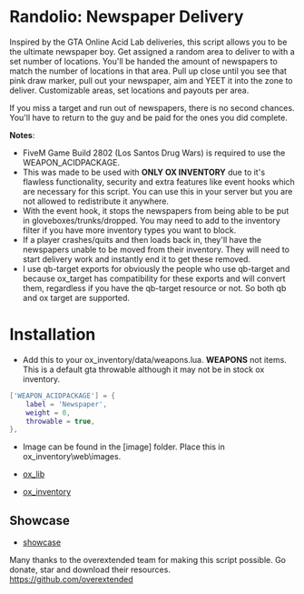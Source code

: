 # Randolio: Newspaper Delivery

Inspired by the GTA Online Acid Lab deliveries, this script allows you to be the ultimate newspaper boy. Get assigned a random area to deliver to with a set number of locations. You'll be handed the amount of newspapers to match the number of locations in that area. Pull up close until you see that pink draw marker, pull out your newspaper, aim and YEET it into the zone to deliver. Customizable areas, set locations and payouts per area.

If you miss a target and run out of newspapers, there is no second chances. You'll have to return to the guy and be paid for the ones you did complete.

**Notes**:

* FiveM Game Build 2802 (Los Santos Drug Wars) is required to use the WEAPON_ACIDPACKAGE.
* This was made to be used with **ONLY OX INVENTORY** due to it's flawless functionality, security and extra features like event hooks which are necessary for this script. You can use this in your server but you are not allowed to redistribute it anywhere.
* With the event hook, it stops the newspapers from being able to be put in gloveboxes/trunks/dropped. You may need to add to the inventory filter if you have more inventory types you want to block.
* If a player crashes/quits and then loads back in, they'll have the newspapers unable to be moved from their inventory. They will need to start delivery work and instantly end it to get these removed.
* I use qb-target exports for obviously the people who use qb-target and because ox_target has compatibility for these exports and will convert them, regardless if you have the qb-target resource or not. So both qb and ox target are supported.

# Installation

* Add this to your ox_inventory/data/weapons.lua. **WEAPONS** not items. This is a default gta throwable although it may not be in stock ox inventory.
```lua
['WEAPON_ACIDPACKAGE'] = {
    label = 'Newspaper',
    weight = 0,
    throwable = true,
},
```
* Image can be found in the [image] folder. Place this in ox_inventory\web\images.

* [ox_lib](https://github.com/overextended/ox_lib/releases/)
* [ox_inventory](https://github.com/overextended/ox_inventory/releases/)

## Showcase

* [showcase](https://streamable.com/y7w78q)

Many thanks to the overextended team for making this script possible. Go donate, star and download their resources. https://github.com/overextended

